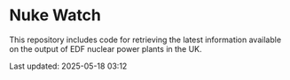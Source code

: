 # Nuke Watch

This repository includes code for retrieving the latest information available on the output of EDF nuclear power plants in the UK.

Last updated: 2025-05-18 03:12